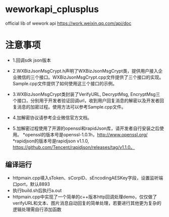 # weworkapi_cplusplus
official lib of wework api https://work.weixin.qq.com/api/doc

# 注意事项

* 1.回调sdk json版本

* 2.WXBizJsonMsgCrypt.h声明了WXBizJsonMsgCrypt类，提供用户接入企业微信的三个接口。WXBizJsonMsgCrypt.cpp文件提供了三个接口的实现。Sample.cpp文件提供了如何使用这三个接口的示例。

* 3.WXBizJsonMsgCrypt类封装了VerifyURL, DecryptMsg, EncryptMsg三个接口，分别用于开发者验证回调url，收到用户回复消息的解密以及开发者回复消息的加密过程。使用方法可以参考Sample.cpp文件。

* 4.加解密协议请参考企业微信官方文档。

* 5.加解密过程使用了开源的openssl和rapidJson库，请开发者自行安装之后使用。
  *openssl的版本号是openssl-1.0.1h，http://www.openssl.org/
  *rapidjson的版本号是rapidjson v1.1.0,    https://github.com/Tencent/rapidjson/releases/tag/v1.1.0。


## 编译运行
* httpmain.cpp填入sToken、sCorpID、sEncodingAESKey字段，设置监听端口port，默认8893
* 执行build.sh后执行a.out
* httpmain.cpp中实现了一个简单的c++版本http回调处理demo，仅仅做了verifyURL和文本、图片消息自动回复的简单处理，若要进行其他更为复杂的逻辑处理需自行添加函数